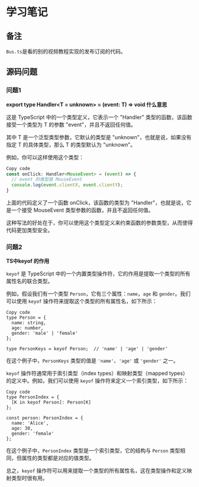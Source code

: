 # 学习笔记

## 备注

`Bus.ts`是看的别的视频教程实现的发布订阅的代码。

## 源码问题

### 问题1

**export type Handler<T = unknown> = (event: T) => void 什么意思**

这是 TypeScript 中的一个类型定义，它表示一个 "Handler" 类型的函数，该函数接受一个类型为 T 的参数 "event"，并且不返回任何值。

其中 T 是一个泛型类型参数，它默认的类型是 "unknown"，也就是说，如果没有指定 T 的具体类型，那么 T 的类型默认为 "unknown"。

例如，你可以这样使用这个类型：

```typescript
Copy code
const onClick: Handler<MouseEvent> = (event) => {
  // event 的类型是 MouseEvent
  console.log(event.clientX, event.clientY);
}
```

上面的代码定义了一个函数 onClick，该函数的类型为 "Handler<MouseEvent>"，也就是说，它是一个接受 MouseEvent 类型参数的函数，并且不返回任何值。

这种写法的好处在于，你可以使用这个类型定义来约束函数的参数类型，从而使得代码更加类型安全。

### 问题2

**TS中keyof 的作用**

`keyof` 是 TypeScript 中的一个内置类型操作符，它的作用是提取一个类型的所有属性名的联合类型。

例如，假设我们有一个类型 `Person`，它有三个属性：`name`，`age` 和 `gender`。我们可以使用 `keyof` 操作符来提取这个类型的所有属性名，如下所示：

```
Copy code
type Person = {
  name: string,
  age: number,
  gender: 'male' | 'female'
};

type PersonKeys = keyof Person;  // 'name' | 'age' | 'gender'
```

在这个例子中，`PersonKeys` 类型的值是 `'name'`、`'age'` 或 `'gender'` 之一。

`keyof` 操作符通常用于索引类型（index types）和映射类型（mapped types）的定义中。例如，我们可以使用 `keyof` 操作符来定义一个索引类型，如下所示：

```
Copy code
type PersonIndex = {
  [K in keyof Person]: Person[K]
};

const person: PersonIndex = {
  name: 'Alice',
  age: 30,
  gender: 'female'
};
```

在这个例子中，`PersonIndex` 类型是一个索引类型，它的结构与 `Person` 类型相同，但属性的类型都是对应的值类型。

总之，`keyof` 操作符可以用来提取一个类型的所有属性名，这在类型操作和定义映射类型时很有用。